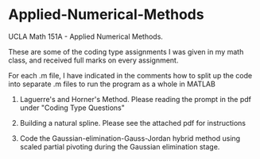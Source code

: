 # Applied-Numerical-Methods
UCLA Math 151A - Applied Numerical Methods.

These are some of the coding type assignments I was given in my math class, and received full marks on every assignment.

For each .m file, I have indicated in the comments how to split up the code into separate .m files to run the program as a whole in MATLAB

1. Laguerre's and Horner's Method. Please reading the prompt in the pdf under "Coding Type Questions"

2. Building a natural spline. Please see the attached pdf for instructions

3. Code the Gaussian-elimination-Gauss-Jordan hybrid method using scaled partial pivoting during the Gaussian elimination stage.
